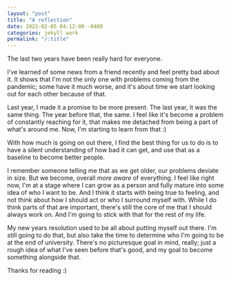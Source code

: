 ```yaml
---
layout: "post"
title: "A reflection"
date: 2022-02-05 04:12:00 -0400
categories: jekyll work
permalink: "/:title"
---
```


The last two years have been really hard for everyone.

I've learned of some news from a friend recently and feel pretty bad about it. It shows that I'm not the only one with problems coming from the pandemic; some have it much worse, and it's about time we start looking out for each other because of that.

Last year, I made it a promise to be more present. The last year, it was the same thing. The year before that, the same. I feel like it's become a problem of constantly reaching for it, that makes me detached from being a part of what's around me. Now, I'm starting to learn from that :)

With how much is going on out there, I find the best thing for us to do is to have a silent understanding of how bad it can get, and use that as a baseline to become better people.

I remember someone telling me that as we get older, our problems deviate in size. But we become, overall _more aware_ of everything. I feel like right now, I'm at a stage where I can grow as a person and fully mature into some idea of who I want to be. And I think it starts with being true to feeling, and not think about how I should act or who I surround myself with. While I do think parts of that are important, there's still the core of me that I should always work on. And I'm going to stick with that for the rest of my life.

My new years resolution used to be all about putting myself out there. I'm still going to do that, but also take the time to determine who I'm going to be at the end of university. There's no picturesque goal in mind, really; just a rough idea of what I've seen before that's good, and my goal to become something alongside that.

Thanks for reading :)
